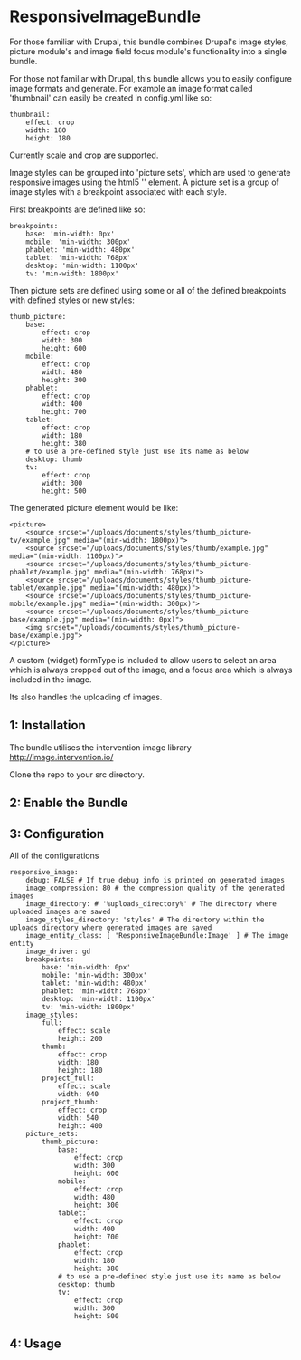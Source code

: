 # ResponsiveImageBundle

For those familiar with Drupal, this bundle combines Drupal's image styles, picture module's and image field focus module's functionality 
into a single bundle.

For those not familiar with Drupal, this bundle allows you to easily configure image formats and generate. For example an image format called 'thumbnail'
can easily be created in config.yml like so: 

```
thumbnail:
    effect: crop
    width: 180
    height: 180
```

Currently scale and crop are supported.

Image styles can be grouped into 'picture sets', which are used to generate responsive images using the html5 '<picture>' element.
A picture set is a group of image styles with a breakpoint associated with each style.

First breakpoints are defined like so:

```
breakpoints:
    base: 'min-width: 0px'
    mobile: 'min-width: 300px'
    phablet: 'min-width: 480px'
    tablet: 'min-width: 768px'
    desktop: 'min-width: 1100px'
    tv: 'min-width: 1800px'
```

Then picture sets are defined using some or all of the defined breakpoints with defined styles or new styles:

```
thumb_picture:
    base:
        effect: crop
        width: 300
        height: 600
    mobile:
        effect: crop
        width: 480
        height: 300
    phablet:
        effect: crop
        width: 400
        height: 700
    tablet:
        effect: crop
        width: 180
        height: 380
    # to use a pre-defined style just use its name as below
    desktop: thumb
    tv:
        effect: crop
        width: 300
        height: 500
```
The generated picture element would be like:

```
<picture>
    <source srcset="/uploads/documents/styles/thumb_picture-tv/example.jpg" media="(min-width: 1800px)">
    <source srcset="/uploads/documents/styles/thumb/example.jpg" media="(min-width: 1100px)">
    <source srcset="/uploads/documents/styles/thumb_picture-phablet/example.jpg" media="(min-width: 768px)">
    <source srcset="/uploads/documents/styles/thumb_picture-tablet/example.jpg" media="(min-width: 480px)">
    <source srcset="/uploads/documents/styles/thumb_picture-mobile/example.jpg" media="(min-width: 300px)">
    <source srcset="/uploads/documents/styles/thumb_picture-base/example.jpg" media="(min-width: 0px)">
    <img srcset="/uploads/documents/styles/thumb_picture-base/example.jpg">
</picture>
```

A custom (widget) formType is included to allow users to select an area which is always cropped out of the image, and a focus area which is always included in the image.

Its also handles the uploading of images.

1: Installation
---------------------------

The bundle utilises the intervention image library http://image.intervention.io/



Clone the repo to your src directory.

2: Enable the Bundle
-------------------------


3: Configuration
---------------------------

All of the configurations
```
responsive_image:
    debug: FALSE # If true debug info is printed on generated images
    image_compression: 80 # the compression quality of the generated images
    image_directory: # '%uploads_directory%' # The directory where uploaded images are saved
    image_styles_directory: 'styles' # The directory within the uploads directory where generated images are saved
    image_entity_class: [ 'ResponsiveImageBundle:Image' ] # The image entity
    image_driver: gd
    breakpoints:
        base: 'min-width: 0px'
        mobile: 'min-width: 300px'
        tablet: 'min-width: 480px'
        phablet: 'min-width: 768px'
        desktop: 'min-width: 1100px'
        tv: 'min-width: 1800px'
    image_styles:
        full:
            effect: scale
            height: 200
        thumb:
            effect: crop
            width: 180
            height: 180
        project_full:
            effect: scale
            width: 940
        project_thumb:
            effect: crop
            width: 540
            height: 400
    picture_sets:
        thumb_picture:
            base:
                effect: crop
                width: 300
                height: 600
            mobile:
                effect: crop
                width: 480
                height: 300
            tablet:
                effect: crop
                width: 400
                height: 700
            phablet:
                effect: crop
                width: 180
                height: 380
            # to use a pre-defined style just use its name as below
            desktop: thumb
            tv:
                effect: crop
                width: 300
                height: 500
```


4: Usage
---------------------------



 
